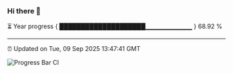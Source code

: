 ### Hi there 👋

⏳ Year progress { ████████████████████▁▁▁▁▁▁▁▁▁▁ } 68.92 %

---

⏰ Updated on Tue, 09 Sep 2025 13:47:41 GMT

![Progress Bar CI](https://github.com/IshwaranRudhara/GIT-ACTION/workflows/Progress%20Bar%20CI/badge.svg)
